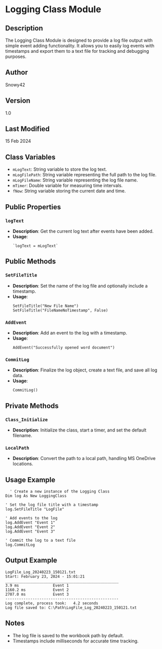 # Logging Class Module

## Description

The Logging Class Module is designed to provide a log file output with simple event adding functionality. It allows you to easily log events with timestamps and export them to a text file for tracking and debugging purposes.

## Author

Snowy42

## Version

1.0

## Last Modified

15 Feb 2024

## Class Variables

- `mLogText`: String variable to store the log text.
- `mLogFilePath`: String variable representing the full path to the log file.
- `mLogFileName`: String variable representing the log file name.
- `mTimer`: Double variable for measuring time intervals.
- `fNow`: String variable storing the current date and time.

## Public Properties

### `logText`

- **Description**: Get the current log text after events have been added.
- **Usage**: 
  ```vba
  `logText = mLogText`
  ```

## Public Methods
### `SetFileTitle`
- **Description**: Set the name of the log file and optionally include a timestamp.
- **Usage**:
  ```vba
  SetFileTitle("New File Name")
  SetFileTitle("FileNameNoTimestamp", False)
  ```
### `AddEvent`
- **Description**: Add an event to the log with a timestamp.
- **Usage**:
  ```vba
  AddEvent("Successfully opened word document")
  ```
### `CommitLog`
- **Description**: Finalize the log object, create a text file, and save all log data.
- **Usage**:
  ```vba
  CommitLog()
  ```

## Private Methods
### `Class_Initialize`
- **Description**: Initialize the class, start a timer, and set the default filename.
### `LocalPath`
- **Description**: Convert the path to a local path, handling MS OneDrive locations.

## Usage Example
```vba
  ' Create a new instance of the Logging Class
Dim log As New LoggingClass

' Set the log file title with a timestamp
log.SetFileTitle "LogFile"

' Add events to the log
log.AddEvent "Event 1"
log.AddEvent "Event 2"
log.AddEvent "Event 3"

' Commit the log to a text file
log.CommitLog
```

## Output Example
```
LogFile_Log_20240223_150121.txt
Start: February 23, 2024 - 15:01:21
__________________________________________________
3.9 ms               Event 1
1160.2 ms            Event 2
2707.0 ms            Event 3
--------------------------------------------------
Log complete, process took:   4.2 seconds
Log file saved to: C:\Path\LogFile_Log_20240223_150121.txt
```

## Notes
- The log file is saved to the workbook path by default.
- Timestamps include milliseconds for accurate time tracking.
